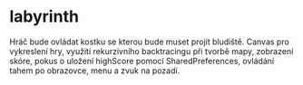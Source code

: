 # labyrinth 
Hráč bude ovládat kostku se kterou bude muset projít bludiště. Canvas pro vykreslení hry, využití rekurzivního backtracingu při tvorbě mapy, zobrazení skóre, pokus o uložení highScore pomocí SharedPreferences, ovládání tahem po obrazovce, menu a zvuk na pozadí.
